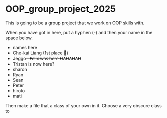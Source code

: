 # OOP_group_project_2025
This is going to be a group project that we work on OOP skills with.

When you have got in here, put a hyphen (-) and then your name in the space below.
- names here
- Che-kai Liang (1st place 🥇)
- Jeggo
 ̶-̶ ̶F̶e̶l̶i̶x̶ ̶w̶a̶s̶ ̶h̶e̶r̶e̶ ̶H̶A̶H̶A̶H̶A̶H̶
- Tristan is now here?
- sharon
- Ryan
- Sean
- Peter
- hiroto
- mati


Then make a file that a class of your own in it. Choose a very obscure class to 
